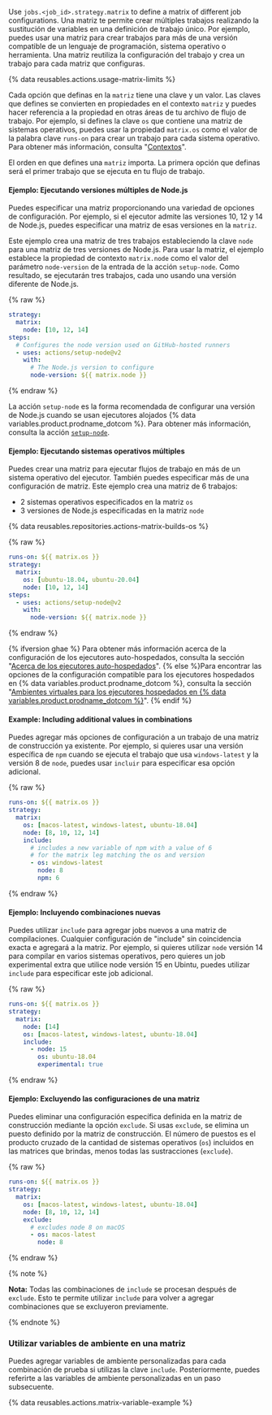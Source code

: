 
Use `jobs.<job_id>.strategy.matrix` to define a matrix of different job configurations. Una matriz te permite crear múltiples trabajos realizando la sustitución de variables en una definición de trabajo único. Por ejemplo, puedes usar una matriz para crear trabajos para más de una versión compatible de un lenguaje de programación, sistema operativo o herramienta. Una matriz reutiliza la configuración del trabajo y crea un trabajo para cada matriz que configuras.

{% data reusables.actions.usage-matrix-limits %}

Cada opción que definas en la `matriz` tiene una clave y un valor. Las claves que defines se convierten en propiedades en el contexto `matriz` y puedes hacer referencia a la propiedad en otras áreas de tu archivo de flujo de trabajo. Por ejemplo, si defines la clave `os` que contiene una matriz de sistemas operativos, puedes usar la propiedad `matrix.os` como el valor de la palabra clave `runs-on` para crear un trabajo para cada sistema operativo. Para obtener más información, consulta "[Contextos](/actions/learn-github-actions/contexts)".

El orden en que defines una `matriz` importa. La primera opción que definas será el primer trabajo que se ejecuta en tu flujo de trabajo.

#### Ejemplo: Ejecutando versiones múltiples de Node.js

Puedes especificar una matriz proporcionando una variedad de opciones de configuración. Por ejemplo, si el ejecutor admite las versiones 10, 12 y 14 de Node.js, puedes especificar una matriz de esas versiones en la `matriz`.

Este ejemplo crea una matriz de tres trabajos estableciendo la clave `node` para una matriz de tres versiones de Node.js. Para usar la matriz, el ejemplo establece la propiedad de contexto `matrix.node` como el valor del parámetro `node-version` de la entrada de la acción `setup-node`. Como resultado, se ejecutarán tres trabajos, cada uno usando una versión diferente de Node.js.

{% raw %}
```yaml
strategy:
  matrix:
    node: [10, 12, 14]
steps:
  # Configures the node version used on GitHub-hosted runners
  - uses: actions/setup-node@v2
    with:
      # The Node.js version to configure
      node-version: ${{ matrix.node }}
```
{% endraw %}

La acción `setup-node` es la forma recomendada de configurar una versión de Node.js cuando se usan ejecutores alojados {% data variables.product.prodname_dotcom %}. Para obtener más información, consulta la acción [`setup-node`](https://github.com/actions/setup-node).

#### Ejemplo: Ejecutando sistemas operativos múltiples

Puedes crear una matriz para ejecutar flujos de trabajo en más de un sistema operativo del ejecutor. También puedes especificar más de una configuración de matriz. Este ejemplo crea una matriz de 6 trabajos:

- 2 sistemas operativos especificados en la matriz `os`
- 3 versiones de Node.js especificadas en la matriz `node`

{% data reusables.repositories.actions-matrix-builds-os %}

{% raw %}
```yaml
runs-on: ${{ matrix.os }}
strategy:
  matrix:
    os: [ubuntu-18.04, ubuntu-20.04]
    node: [10, 12, 14]
steps:
  - uses: actions/setup-node@v2
    with:
      node-version: ${{ matrix.node }}
```
{% endraw %}

{% ifversion ghae %}
Para obtener más información acerca de la configuración de los ejecutores auto-hospedados, consulta la sección "[Acerca de los ejecutores auto-hospedados](/actions/hosting-your-own-runners/about-self-hosted-runners)".
{% else %}Para encontrar las opciones de la configuración compatible para los ejecutores hospedados en {% data variables.product.prodname_dotcom %}, consulta la sección "[Ambientes virtuales para los ejecutores hospedados en {% data variables.product.prodname_dotcom %}](/actions/automating-your-workflow-with-github-actions/virtual-environments-for-github-hosted-runners)".
{% endif %}

#### Example: Including additional values in combinations

Puedes agregar más opciones de configuración a un trabajo de una matriz de construcción ya existente. Por ejemplo, si quieres usar una versión específica de `npm` cuando se ejecuta el trabajo que usa `windows-latest` y la versión 8 de `node`, puedes usar `incluir` para especificar esa opción adicional.

{% raw %}
```yaml
runs-on: ${{ matrix.os }}
strategy:
  matrix:
    os: [macos-latest, windows-latest, ubuntu-18.04]
    node: [8, 10, 12, 14]
    include:
      # includes a new variable of npm with a value of 6
      # for the matrix leg matching the os and version
      - os: windows-latest
        node: 8
        npm: 6
```
{% endraw %}

#### Ejemplo: Incluyendo combinaciones nuevas

Puedes utilizar `include` para agregar jobs nuevos a una matriz de compilaciones. Cualquier configuración de "include" sin coincidencia exacta e agregará a la matriz. Por ejemplo, si quieres utilizar `node` versión 14 para compilar en varios sistemas operativos, pero quieres un job experimental extra que utilice node versión 15 en Ubintu, puedes utilizar `include` para especificar este job adicional.

{% raw %}
```yaml
runs-on: ${{ matrix.os }}
strategy:
  matrix:
    node: [14]
    os: [macos-latest, windows-latest, ubuntu-18.04]
    include:
      - node: 15
        os: ubuntu-18.04
        experimental: true
```
{% endraw %}

#### Ejemplo: Excluyendo las configuraciones de una matriz

Puedes eliminar una configuración específica definida en la matriz de construcción mediante la opción `exclude`. Si usas `exclude`, se elimina un puesto definido por la matriz de construcción. El número de puestos es el producto cruzado de la cantidad de sistemas operativos (`os`) incluidos en las matrices que brindas, menos todas las sustracciones (`exclude`).

{% raw %}
```yaml
runs-on: ${{ matrix.os }}
strategy:
  matrix:
    os: [macos-latest, windows-latest, ubuntu-18.04]
    node: [8, 10, 12, 14]
    exclude:
      # excludes node 8 on macOS
      - os: macos-latest
        node: 8
```
{% endraw %}

{% note %}

**Nota:** Todas las combinaciones de `include` se procesan después de `exclude`. Esto te permite utilizar `include` para volver a agregar combinaciones que se excluyeron previamente.

{% endnote %}

### Utilizar variables de ambiente en una matriz

Puedes agregar variables de ambiente personalizadas para cada combinación de prueba si utilizas la clave `include`. Posteriormente, puedes referirte a las variables de ambiente personalizadas en un paso subsecuente.

{% data reusables.actions.matrix-variable-example %}
